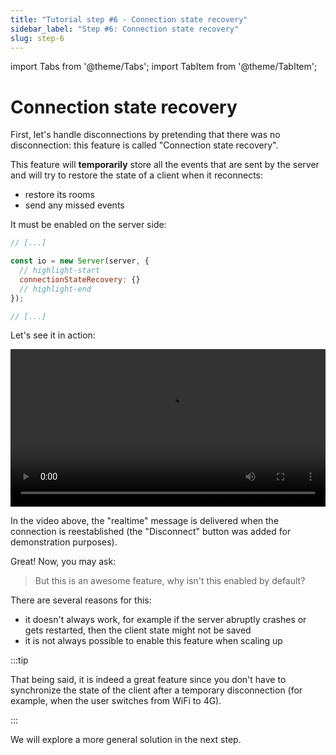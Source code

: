 ```yaml
---
title: "Tutorial step #6 - Connection state recovery"
sidebar_label: "Step #6: Connection state recovery"
slug: step-6
---
```


import Tabs from '@theme/Tabs';
import TabItem from '@theme/TabItem';

# Connection state recovery

First, let's handle disconnections by pretending that there was no disconnection: this feature is called "Connection state recovery". 

This feature will **temporarily** store all the events that are sent by the server and will try to restore the state of a client when it reconnects:

- restore its rooms
- send any missed events

It must be enabled on the server side:

```js title="index.js"
// [...]

const io = new Server(server, {
  // highlight-start
  connectionStateRecovery: {}
  // highlight-end
});

// [...]
```

Let's see it in action:

<video width="100%"><source src="/videos/tutorial/connection-state-recovery.mp4" /></video>

In the video above, the "realtime" message is delivered when the connection is reestablished (the "Disconnect" button was added for demonstration purposes).

Great! Now, you may ask:

> But this is an awesome feature, why isn't this enabled by default?

There are several reasons for this:

- it doesn't always work, for example if the server abruptly crashes or gets restarted, then the client state might not be saved 
- it is not always possible to enable this feature when scaling up

:::tip

That being said, it is indeed a great feature since you don't have to synchronize the state of the client after a temporary disconnection (for example, when the user switches from WiFi to 4G).

:::

We will explore a more general solution in the next step.
